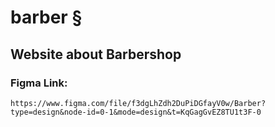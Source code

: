 # barber §

## Website about Barbershop

### Figma Link:
```
https://www.figma.com/file/f3dgLhZdh2DuPiDGfayV0w/Barber?type=design&node-id=0-1&mode=design&t=KqGagGvEZ8TU1t3F-0
```